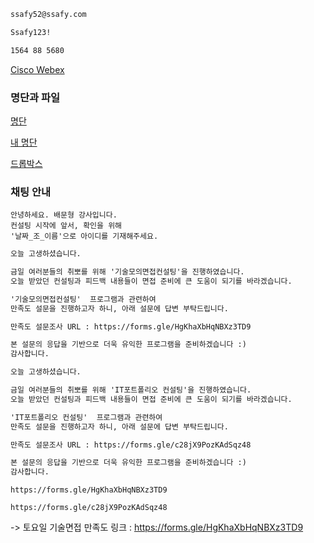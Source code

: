 ```markdown
ssafy52@ssafy.com
```

```markdown
Ssafy123!
```

```markdown
1564 88 5680
```

[Cisco Webex](https://ssafyclass.webex.com/meet/ssafy52)

### 명단과 파일

[명단](https://docs.google.com/spreadsheets/d/1DUjEgDKpU8D_hQYe-Beqev9Yg5ckboy2edqwYjIShc8)

[내 명단](https://docs.google.com/spreadsheets/d/155cdvymvnkFaGJJhjRqCfkz4LU7LUQmfNEq2BfcXA7o)

[드롭박스](https://www.dropbox.com/scl/fo/7t47yxwks7oxnnsz5e1qs/AFxZKLBAXu1IaHGY854VZqc?rlkey=cu2ioczb4gqag43y7wuk1vanu)

### 채팅 안내

```뭔데
안녕하세요. 배문형 강사입니다.
컨설팅 시작에 앞서, 확인을 위해
'날짜_조_이름'으로 아이디를 기재해주세요.
```

```markdown
오늘 고생하셨습니다. 

금일 여러분들의 취뽀를 위해 '기술모의면접컨설팅'을 진행하였습니다. 
오늘 받았던 컨설팅과 피드백 내용들이 면접 준비에 큰 도움이 되기를 바라겠습니다. 

'기술모의면접컨설팅'  프로그램과 관련하여
만족도 설문을 진행하고자 하니, 아래 설문에 답변 부탁드립니다.

만족도 설문조사 URL : https://forms.gle/HgKhaXbHqNBXz3TD9

본 설문의 응답을 기반으로 더욱 유익한 프로그램을 준비하겠습니다 :)
감사합니다.
```

```markdown
오늘 고생하셨습니다. 

금일 여러분들의 취뽀를 위해 'IT포트폴리오 컨설팅'을 진행하였습니다. 
오늘 받았던 컨설팅과 피드백 내용들이 면접 준비에 큰 도움이 되기를 바라겠습니다. 

'IT포트폴리오 컨설팅'  프로그램과 관련하여
만족도 설문을 진행하고자 하니, 아래 설문에 답변 부탁드립니다.

만족도 설문조사 URL : https://forms.gle/c28jX9PozKAdSqz48

본 설문의 응답을 기반으로 더욱 유익한 프로그램을 준비하겠습니다 :)
감사합니다.
```

```기술면접
https://forms.gle/HgKhaXbHqNBXz3TD9
```

```포트폴리오
https://forms.gle/c28jX9PozKAdSqz48
```

-> 토요일 기술면접 만족도 링크 : https://forms.gle/HgKhaXbHqNBXz3TD9
